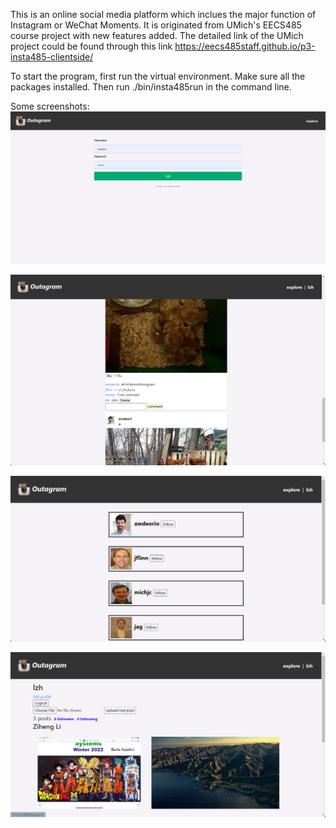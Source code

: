 This is an online social media platform which inclues the major function of Instagram or WeChat Moments. It is originated from UMich's EECS485 course project with new features added. The detailed link of the UMich project could be found through this link https://eecs485staff.github.io/p3-insta485-clientside/

To start the program, first run the virtual environment. Make sure all the packages installed. Then run ./bin/insta485run in the command line.

Some screenshots:
![Image text](https://github.com/xxxlzhxxx/Outagram/blob/master/login.png)

![Image text](https://github.com/xxxlzhxxx/Outagram/blob/master/index.png)

![Image text](https://github.com/xxxlzhxxx/Outagram/blob/master/explore.png)

![Image text](https://github.com/xxxlzhxxx/Outagram/blob/master/user.png)
